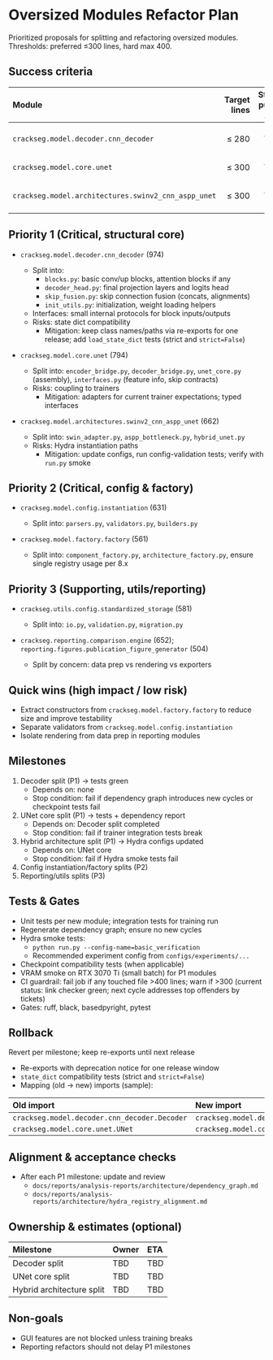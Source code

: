<!-- markdownlint-disable-file -->
# Oversized Modules Refactor Plan

Prioritized proposals for splitting and refactoring oversized modules. Thresholds: preferred ≤300 lines, hard max 400.

## Success criteria

Module | Target lines | Stable public API | Mandatory tests | Checkpoint compatibility
:-- | --: | :--: | :-- | :--:
`crackseg.model.decoder.cnn_decoder` | ≤ 280 | Yes | unit + integration | Verified (`strict` and `strict=False`)
`crackseg.model.core.unet` | ≤ 300 | Yes | unit + integration | N/A
`crackseg.model.architectures.swinv2_cnn_aspp_unet` | ≤ 300 | Yes | unit + config-validation | Verified via Hydra

## Priority 1 (Critical, structural core)
- `crackseg.model.decoder.cnn_decoder` (974)
  - Split into:
    - `blocks.py`: basic conv/up blocks, attention blocks if any
    - `decoder_head.py`: final projection layers and logits head
    - `skip_fusion.py`: skip connection fusion (concats, alignments)
    - `init_utils.py`: initialization, weight loading helpers
  - Interfaces: small internal protocols for block inputs/outputs
  - Risks: state dict compatibility
    - Mitigation: keep class names/paths via re-exports for one release; add `load_state_dict` tests (strict and `strict=False`)

- `crackseg.model.core.unet` (794)
  - Split into: `encoder_bridge.py`, `decoder_bridge.py`, `unet_core.py` (assembly), `interfaces.py` (feature info, skip contracts)
  - Risks: coupling to trainers
    - Mitigation: adapters for current trainer expectations; typed interfaces

- `crackseg.model.architectures.swinv2_cnn_aspp_unet` (662)
  - Split into: `swin_adapter.py`, `aspp_bottleneck.py`, `hybrid_unet.py`
  - Risks: Hydra instantiation paths
    - Mitigation: update configs, run config-validation tests; verify with `run.py` smoke

## Priority 2 (Critical, config & factory)
- `crackseg.model.config.instantiation` (631)
  - Split into: `parsers.py`, `validators.py`, `builders.py`

- `crackseg.model.factory.factory` (561)
  - Split into: `component_factory.py`, `architecture_factory.py`, ensure single registry usage per 8.x

## Priority 3 (Supporting, utils/reporting)
- `crackseg.utils.config.standardized_storage` (581)
  - Split into: `io.py`, `validation.py`, `migration.py`

- `crackseg.reporting.comparison.engine` (652); `reporting.figures.publication_figure_generator` (504)
  - Split by concern: data prep vs rendering vs exporters

## Quick wins (high impact / low risk)
- Extract constructors from `crackseg.model.factory.factory` to reduce size and improve testability
- Separate validators from `crackseg.model.config.instantiation`
- Isolate rendering from data prep in reporting modules

## Milestones
1. Decoder split (P1) → tests green
   - Depends on: none
   - Stop condition: fail if dependency graph introduces new cycles or checkpoint tests fail
2. UNet core split (P1) → tests + dependency report
   - Depends on: Decoder split completed
   - Stop condition: fail if trainer integration tests break
3. Hybrid architecture split (P1) → Hydra configs updated
   - Depends on: UNet core
   - Stop condition: fail if Hydra smoke tests fail
4. Config instantiation/factory splits (P2)
5. Reporting/utils splits (P3)

## Tests & Gates
- Unit tests per new module; integration tests for training run
- Regenerate dependency graph; ensure no new cycles
- Hydra smoke tests:
  - `python run.py --config-name=basic_verification`
  - Recommended experiment config from `configs/experiments/...`
- Checkpoint compatibility tests (when applicable)
- VRAM smoke on RTX 3070 Ti (small batch) for P1 modules
- CI guardrail: fail job if any touched file >400 lines; warn if >300 (current status: link checker green; next cycle addresses top offenders by tickets)
- Gates: ruff, black, basedpyright, pytest

## Rollback
Revert per milestone; keep re-exports until next release

- Re-exports with deprecation notice for one release window
- `state_dict` compatibility tests (strict and `strict=False`)
- Mapping (old → new) imports (sample):

Old import | New import
:-- | :--
`crackseg.model.decoder.cnn_decoder.Decoder` | `crackseg.model.decoder.decoder_head.Decoder`
`crackseg.model.core.unet.UNet` | `crackseg.model.core.unet_core.UNet`

## Alignment & acceptance checks
- After each P1 milestone: update and review
  - `docs/reports/analysis-reports/architecture/dependency_graph.md`
  - `docs/reports/analysis-reports/architecture/hydra_registry_alignment.md`

## Ownership & estimates (optional)
Milestone | Owner | ETA
:-- | :-- | :--
Decoder split | TBD | TBD
UNet core split | TBD | TBD
Hybrid architecture split | TBD | TBD

## Non-goals
- GUI features are not blocked unless training breaks
- Reporting refactors should not delay P1 milestones

